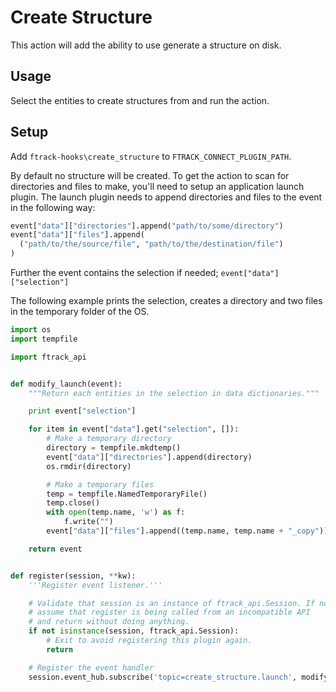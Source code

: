 # Create Structure

This action will add the ability to use generate a structure on disk.

## Usage

Select the entities to create structures from and run the action.

## Setup

Add ```ftrack-hooks\create_structure``` to ```FTRACK_CONNECT_PLUGIN_PATH```.

By default no structure will be created. To get the action to scan for directories and files to make, you'll need to setup an application launch plugin. The launch plugin needs to append directories and files to the event in the following way:

```python
event["data"]["directories"].append("path/to/some/directory")
event["data"]["files"].append(
  ("path/to/the/source/file", "path/to/the/destination/file")
)
```

Further the event contains the selection if needed; ```event["data"]["selection"]```

The following example prints the selection, creates a directory and two files in the temporary folder of the OS.

```python
import os
import tempfile

import ftrack_api


def modify_launch(event):
    """Return each entities in the selection in data dictionaries."""

    print event["selection"]

    for item in event["data"].get("selection", []):
        # Make a temporary directory
        directory = tempfile.mkdtemp()
        event["data"]["directories"].append(directory)
        os.rmdir(directory)

        # Make a temporary files
        temp = tempfile.NamedTemporaryFile()
        temp.close()
        with open(temp.name, 'w') as f:
            f.write("")
        event["data"]["files"].append((temp.name, temp.name + "_copy"))

    return event


def register(session, **kw):
    '''Register event listener.'''

    # Validate that session is an instance of ftrack_api.Session. If not,
    # assume that register is being called from an incompatible API
    # and return without doing anything.
    if not isinstance(session, ftrack_api.Session):
        # Exit to avoid registering this plugin again.
        return

    # Register the event handler
    session.event_hub.subscribe('topic=create_structure.launch', modify_launch)
```
